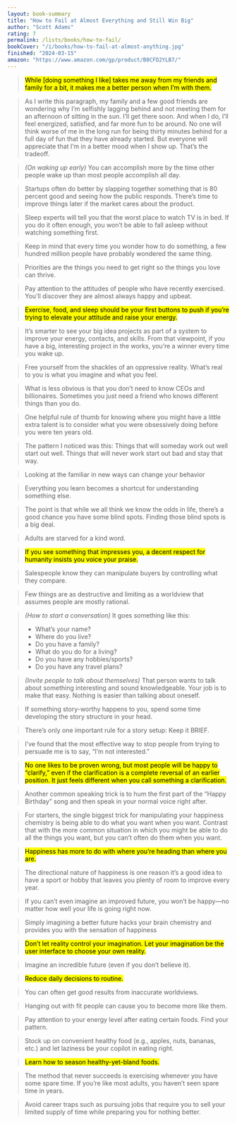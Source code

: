 ```yaml
---
layout: book-summary
title: "How to Fail at Almost Everything and Still Win Big"
author: "Scott Adams"
rating: 7
permalink: /lists/books/how-to-fail/
bookCover: "/i/books/how-to-fail-at-almost-anything.jpg"
finished: "2024-03-15"
amazon: "https://www.amazon.com/gp/product/B0CFD2YLB7/"
---
```


> <mark>While [doing something I like] takes me away from my friends and family for a bit, it makes me a better person when I’m with them.</mark>

> As I write this paragraph, my family and a few good friends are wondering why I’m selfishly lagging behind and not meeting them for an afternoon of sitting in the sun. I’ll get there soon. And when I do, I’ll feel energized, satisfied, and far more fun to be around. No one will think worse of me in the long run for being thirty minutes behind for a full day of fun that they have already started. But everyone will appreciate that I’m in a better mood when I show up. That’s the tradeoff.

> _(On waking up early)_ You can accomplish more by the time other people wake up than most people accomplish all day.

> Startups often do better by slapping together something that is 80 percent good and seeing how the public responds. There’s time to improve things later if the market cares about the product.

> Sleep experts will tell you that the worst place to watch TV is in bed. If you do it often enough, you won’t be able to fall asleep without watching something first.

> Keep in mind that every time you wonder how to do something, a few hundred million people have probably wondered the same thing.

> Priorities are the things you need to get right so the things you love can thrive.

> Pay attention to the attitudes of people who have recently exercised. You’ll discover they are almost always happy and upbeat.

> <mark>Exercise, food, and sleep should be your first buttons to push if you’re trying to elevate your attitude and raise your energy.</mark>

> It’s smarter to see your big idea projects as part of a system to improve your energy, contacts, and skills. From that viewpoint, if you have a big, interesting project in the works, you’re a winner every time you wake up.

> Free yourself from the shackles of an oppressive reality. What’s real to you is what you imagine and what you feel.

> What is less obvious is that you don’t need to know CEOs and billionaires. Sometimes you just need a friend who knows different things than you do.

> One helpful rule of thumb for knowing where you might have a little extra talent is to consider what you were obsessively doing before you were ten years old.

> The pattern I noticed was this: Things that will someday work out well start out well. Things that will never work start out bad and stay that way.

> Looking at the familiar in new ways can change your behavior

> Everything you learn becomes a shortcut for understanding something else.

> The point is that while we all think we know the odds in life, there’s a good chance you have some blind spots. Finding those blind spots is a big deal.

> Adults are starved for a kind word.

> <mark>If you see something that impresses you, a decent respect for humanity insists you voice your praise.</mark>

> Salespeople know they can manipulate buyers by controlling what they compare.

> Few things are as destructive and limiting as a worldview that assumes people are mostly rational.

> _(How to start a conversation)_ It goes something like this:
> - What’s your name?
> - Where do you live?
> - Do you have a family?
> - What do you do for a living?
> - Do you have any hobbies/sports?
> - Do you have any travel plans?

> _(Invite people to talk about themselves)_ That person wants to talk about something interesting and sound knowledgeable. Your job is to make that easy. Nothing is easier than talking about oneself.

> If something story-worthy happens to you, spend some time developing the story structure in your head.

> There’s only one important rule for a story setup: Keep it BRIEF.

> I’ve found that the most effective way to stop people from trying to persuade me is to say, “I’m not interested.”

> <mark>No one likes to be proven wrong, but most people will be happy to “clarify,” even if the clarification is a complete reversal of an earlier position. It just feels different when you call something a clarification.</mark>

> Another common speaking trick is to hum the first part of the “Happy Birthday” song and then speak in your normal voice right after.

> For starters, the single biggest trick for manipulating your happiness chemistry is being able to do what you want when you want. Contrast that with the more common situation in which you might be able to do all the things you want, but you can’t often do them when you want.

> <mark>Happiness has more to do with where you’re heading than where you are.</mark>

> The directional nature of happiness is one reason it’s a good idea to have a sport or hobby that leaves you plenty of room to improve every year.

> If you can’t even imagine an improved future, you won’t be happy—no matter how well your life is going right now.

> Simply imagining a better future hacks your brain chemistry and provides you with the sensation of happiness

> <mark>Don’t let reality control your imagination. Let your imagination be the user interface to choose your own reality.</mark>

> Imagine an incredible future (even if you don’t believe it).

> <mark>Reduce daily decisions to routine.</mark>

> You can often get good results from inaccurate worldviews.

> Hanging out with fit people can cause you to become more like them.

> Pay attention to your energy level after eating certain foods. Find your pattern.

> Stock up on convenient healthy food (e.g., apples, nuts, bananas, etc.) and let laziness be your copilot in eating right.

> <mark>Learn how to season healthy-yet-bland foods.</mark>

> The method that never succeeds is exercising whenever you have some spare time. If you’re like most adults, you haven’t seen spare time in years.

> Avoid career traps such as pursuing jobs that require you to sell your limited supply of time while preparing you for nothing better.
